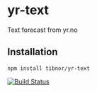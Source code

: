 # yr-text
Text forecast from yr.no

## Installation
  `npm install tibnor/yr-text`

[![Build Status](https://travis-ci.org/tibnor/yr-text.svg?branch=master)](https://travis-ci.org/tibnor/yr-text)
